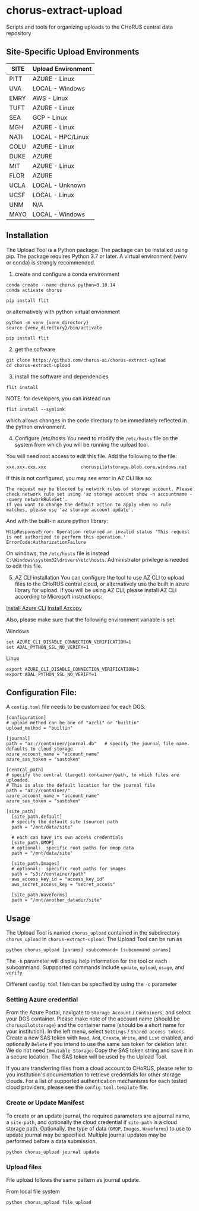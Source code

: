 # chorus-extract-upload
Scripts and tools for organizing uploads to the CHoRUS central data repository

## Site-Specific Upload Environments

| SITE | Upload Environment |
| ---- | ------------------ |
| PITT | AZURE - Linux      |
| UVA  | LOCAL - Windows    | 
| EMRY | AWS - Linux        |
| TUFT | AZURE - Linux      |
| SEA  | GCP - Linux        |
| MGH  | AZURE - Linux      |
| NATI | LOCAL - HPC/Linux  |
| COLU | AZURE - Linux      |
| DUKE | AZURE              |
| MIT  | AZURE - Linux      | 
| FLOR | AZURE              |
| UCLA | LOCAL - Unknown    |
| UCSF | LOCAL - Linux      |
| UNM  | N/A                |
| MAYO | LOCAL - Windows    |



## Installation

The Upload Tool is a Python package.  The package can be installed using pip.  The package requires Python 3.7 or later.  A virtual environment (venv or conda) is strongly recommended.

1. create and configure a conda environment
```
conda create --name chorus python=3.10.14
conda activate chorus

pip install flit
```

or alternatively with python virtual envionment
```
python -m venv {venv_directory}
source {venv_directory}/bin/activate

pip install flit
```

2. get the software
```
git clone https://github.com/chorus-ai/chorus-extract-upload
cd chorus-extract-upload
```

3. install the software and dependencies
```
flit install
```

NOTE: for developers, you can instead run 
```
flit install --symlink
```
which allows changes in the code directory to be immediately reflected in the python environment.

4. Configure /etc/hosts
You need to modify the `/etc/hosts` file on the system from which you will be running the upload tool.

You will need root access to edit this file.  Add the following to the file:
```
xxx.xxx.xxx.xxx             choruspilotstorage.blob.core.windows.net
```

If this is not configured, you may see error in AZ CLI like so:

```
The request may be blocked by network rules of storage account. Please check network rule set using 'az storage account show -n accountname --query networkRuleSet'.
If you want to change the default action to apply when no rule matches, please use 'az storage account update'.
```

And with the built-in azure python library:
```
HttpResponseError: Operation returned an invalid status 'This request is not authorized to perform this operation.'
ErrorCode:AuthorizationFailure
```


On windows, the `/etc/hosts` file is instead `C:\Windows\system32\drivers\etc\hosts`.   Administrator privilege is needed to edit this file.

5. AZ CLI installation
You can configure the tool to use AZ CLI to upload files to the CHoRUS central cloud, or alternatively use the built in azure library for upload.   If you will be using AZ CLI, please install AZ CLI according to Microsoft instructions:

[Install Azure CLI](https://learn.microsoft.com/en-us/cli/azure/install-azure-cli)
[Install Azcopy](https://learn.microsoft.com/en-us/azure/storage/common/storage-use-azcopy-v10?tabs=dnf)

Also, please make sure that the following environment variable is set:

Windows
```
set AZURE_CLI_DISABLE_CONNECTION_VERIFICATION=1
set ADAL_PYTHON_SSL_NO_VERIFY=1
```

Linux
```
export AZURE_CLI_DISABLE_CONNECTION_VERIFICATION=1
export ADAL_PYTHON_SSL_NO_VERIFY=1
```


## Configuration File:
A `config.toml` file needs to be customized for each DGS.

```
[configuration]
# upload method can be one of "azcli" or "builtin"
upload_method = "builtin"

[journal]
path = "az://container/journal.db"   # specify the journal file name. defaults to cloud storage
azure_account_name = "account_name"
azure_sas_token = "sastoken"

[central_path]
# specify the central (target) container/path, to which files are uploaded.  
# This is also the default location for the journal file
path = "az://container/"
azure_account_name = "account_name"
azure_sas_token = "sastoken"

[site_path]
  [site_path.default]
  # specify the default site (source) path
  path = "/mnt/data/site"

  # each can have its own access credentials
  [site_path.OMOP]
  # optional:  specific root paths for omop data
  path = "/mnt/data/site"

  [site_path.Images]
  # optional:  specific root paths for images
  path = "s3://container/path"
  aws_access_key_id = "access_key_id"
  aws_secret_access_key = "secret_access"

  [site_path.Waveforms]
  path = "/mnt/another_datadir/site"
```


## Usage

The Upload Tool is named `chorus_upload` contained in the subdirectory `chorus_upload` in `chorus-extract-upload`.  The Upload Tool can be run as

```
python chorus_upload [params] <subcommand> [subcommand params]
```

The `-h` parameter will display help information for the tool or each subcommand.  Suppported commands include `update`, `upload`, `usage`, and `verify`

Different `config.toml` files can be specified by using the `-c` parameter



### Setting Azure credential

From the Azure Portal, navigate to `Storage Account` / `Containers`, and select your DGS container.  Please make note of the account name (should be `choruspilotstorage`) and the container name (should be a short name for your institution).  In the left menu, select `Settings` / `Shared access tokens`.  Create a new SAS token with `Read`, `Add`, `Create`, `Write`, and `List` enabled, and optionally `Delete` if you intend to use the same sas token for deletion later.  We do not need `Immutable Storage`.  Copy the SAS token string and save it in a secure location.  The SAS token will be used by the Upload Tool. 

If you are transferring files from a cloud account to CHoRUS, please refer to you institution's documentation to retrieve credentials for other storage clouds.  For a list of supported authentication mechanisms for each tested cloud providers, please see the `config.toml.template` file.

### Create or Update Manifest
To create or an update journal, the required parameters are a journal name, a `site-path`, and optionally the cloud credential if `site-path` is a cloud storage path.  Optionally, the type of data (`OMOP`, `Images`, `Waveforms`) to use to update journal may be specified.   Multiple journal updates may be performed before a data submission.

```
python chorus_upload journal update
```


### Upload files

File upload follows the same pattern as journal update. 

From local file system
```
python chorus_upload file upload
```

